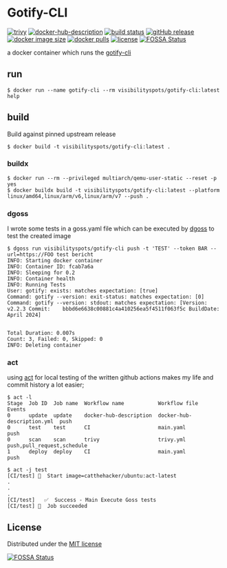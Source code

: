 # Gotify-CLI

[![trivy](https://github.com/visibilityspots/dockerfile-gotify-cli/actions/workflows/trivy.yml/badge.svg)](https://github.com/visibilityspots/dockerfile-gotify-cli/actions/workflows/trivy.yml)
[![docker-hub-description](https://github.com/visibilityspots/dockerfile-gotify-cli/actions/workflows/docker-hub-description.yml/badge.svg)](https://github.com/visibilityspots/dockerfile-gotify-cli/actions/workflows/docker-hub-description.yml)
[![build status](https://github.com/visibilityspots/dockerfile-gotify-cli/actions/workflows/main.yml/badge.svg)](https://github.com/visibilityspots/dockerfile-gotify-cli/actions/workflows/main.yml)
[![gitHub release](https://img.shields.io/github/v/release/visibilityspots/dockerfile-gotify-cli)](https://github.com/visibilityspots/dockerfile-gotify-cli/releases)
[![docker image size](https://img.shields.io/docker/image-size/visibilityspots/gotify-cli/latest)](https://hub.docker.com/r/visibilityspots/gotify-cli)
[![docker pulls](https://img.shields.io/docker/pulls/visibilityspots/gotify-cli.svg)](https://hub.docker.com/r/visibilityspots/gotify-cli/)
[![license](https://img.shields.io/badge/license-MIT-blue.svg)](https://opensource.org/licenses/MIT)
[![FOSSA Status](https://app.fossa.com/api/projects/git%2Bgithub.com%2Fvisibilityspots%2Fdockerfile-gotify-cli.svg?type=shield)](https://app.fossa.com/projects/git%2Bgithub.com%2Fvisibilityspots%2Fdockerfile-gotify-cli?ref=badge_shield)

a docker container which runs the [gotify-cli](https://github.com/gotify/cli)

## run

```
$ docker run --name gotify-cli --rm visibilityspots/gotify-cli:latest help
```

## build

Build against pinned upstream release
```
$ docker build -t visibilityspots/gotify-cli:latest .
```

### buildx

```
$ docker run --rm --privileged multiarch/qemu-user-static --reset -p yes
$ docker buildx build -t visibilityspots/gotify-cli:latest --platform linux/amd64,linux/arm/v6,linux/arm/v7 --push .
```

### dgoss

I wrote some tests in a goss.yaml file which can be executed by [dgoss](https://github.com/aelsabbahy/goss/tree/master/extras/dgoss) to test the created image

```
$ dgoss run visibilityspots/gotify-cli push -t 'TEST' --token BAR --url=https://FOO test bericht
INFO: Starting docker container
INFO: Container ID: fcab7a6a
INFO: Sleeping for 0.2
INFO: Container health
INFO: Running Tests
User: gotify: exists: matches expectation: [true]
Command: gotify --version: exit-status: matches expectation: [0]
Command: gotify --version: stdout: matches expectation: [Version:   v2.2.3 Commit:    bbbd6e6638c00881c4a410256ea5f4511f063f5c BuildDate: April 2024]


Total Duration: 0.007s
Count: 3, Failed: 0, Skipped: 0
INFO: Deleting container
```
### act

using [act](https://github.com/nektos/act#overview----) for local testing of the written github actions makes my life and commit history a lot easier;

```
$ act -l
Stage  Job ID  Job name  Workflow name           Workflow file               Events
0      update  update    docker-hub-description  docker-hub-description.yml  push
0      test    test      CI                      main.yaml                   push
0      scan    scan      trivy                   trivy.yml                   push,pull_request,schedule
1      deploy  deploy    CI                      main.yaml                   push

$ act -j test
[CI/test] 🚀  Start image=catthehacker/ubuntu:act-latest
.
.
.
[CI/test]   ✅  Success - Main Execute Goss tests
[CI/test] 🏁  Job succeeded
```

## License

Distributed under the [MIT license](https://github.com/visibilityspots/dockerfile-gotify-cli/blob/master/LICENSE)


[![FOSSA Status](https://app.fossa.com/api/projects/git%2Bgithub.com%2Fvisibilityspots%2Fdockerfile-gotify-cli.svg?type=large)](https://app.fossa.com/projects/git%2Bgithub.com%2Fvisibilityspots%2Fdockerfile-gotify-cli?ref=badge_large)